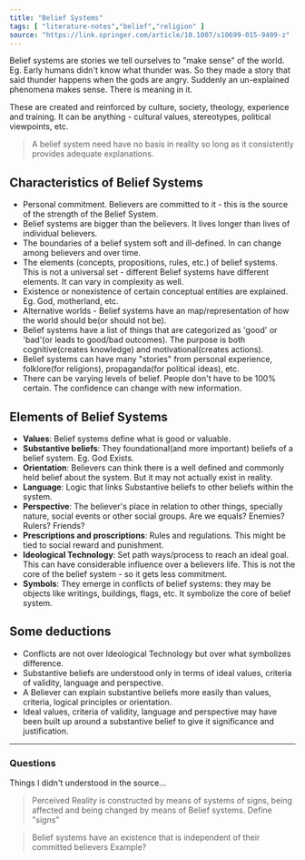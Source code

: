 ```yaml
---
title: "Belief Systems"
tags: [ "literature-notes","belief","religion" ]
source: "https://link.springer.com/article/10.1007/s10699-015-9409-z"
---
```


Belief systems are stories we tell ourselves to "make sense" of the world. Eg. Early humans didn't know what thunder was. So they made a story that said thunder happens when the gods are angry. Suddenly an un-explained phenomena makes sense. There is meaning in it.

These are created and reinforced by culture, society, theology, experience and training. It can be anything - cultural values, stereotypes, political viewpoints, etc.

> A belief system need have no basis in reality so long as it consistently provides adequate explanations.

## Characteristics of Belief Systems

- Personal commitment. Believers are committed to it - this is the source of the strength of the Belief System.
- Belief systems are bigger than the believers. It lives longer than lives of individual believers.
- The boundaries of a belief system soft and ill-defined. In can change among believers and over time.
- The elements (concepts, propositions, rules, etc.) of belief systems. This is not a universal set - different Belief systems have different elements. It can vary in complexity as well.
- Existence or nonexistence of certain conceptual entities are explained. Eg. God, motherland, etc.
- Alternative worlds - Belief systems have an map/representation of how the world should be(or should not be).
- Belief systems have a list of things that are categorized as 'good' or 'bad'(or leads to good/bad outcomes). The purpose is both cognitive(creates knowledge) and motivational(creates actions).
- Belief systems can have many "stories" from personal experience, folklore(for religions), propaganda(for political ideas), etc.
- There can be varying levels of belief. People don't have to be 100% certain. The confidence can change with new information.

## Elements of Belief Systems

- **Values**: Belief systems define what is good or valuable.
- **Substantive beliefs**: They foundational(and more important) beliefs of a belief system. Eg. God Exists.
- **Orientation**: Believers can think there is a well defined and commonly held belief about the system. But it may not actually exist in reality.
- **Language**: Logic that links Substantive beliefs to other beliefs within the system.
- **Perspective**: The believer's place in relation to other things, specially nature, social events or other social groups. Are we equals? Enemies? Rulers? Friends?
- **Prescriptions and proscriptions**: Rules and regulations. This might be tied to social reward and punishment.
- **Ideological Technology**: Set path ways/process to reach an ideal goal. This can have considerable influence over a believers life. This is not the core of the belief system - so it gets less commitment.
- **Symbols**: They emerge in conflicts of belief systems: they may be objects like writings, buildings, flags, etc. It symbolize the core of belief system.

## Some deductions

- Conflicts are not over Ideological Technology but over what symbolizes difference. 
- Substantive beliefs are understood only in terms of ideal values, criteria of validity, language and perspective. 
- A Believer can explain substantive beliefs more easily than values, criteria, logical principles or orientation.
- Ideal values, criteria of validity, language and perspective may have been built up around a substantive belief to give it significance and justification.

--- 

### Questions

Things I didn't understood in the source...

> Perceived Reality is constructed by means of systems of signs, being affected and being changed by means of Belief systems.
Define "signs"

> Belief systems have an existence that is independent of their committed believers
Example?